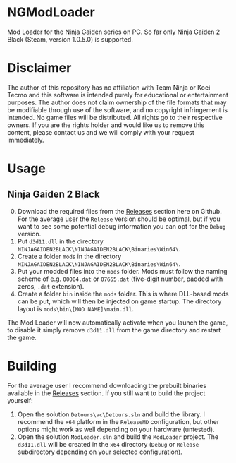 # NGModLoader
Mod Loader for the Ninja Gaiden series on PC. So far only Ninja Gaiden 2 Black (Steam, version 1.0.5.0) is supported.

# Disclaimer
The author of this repository has no affiliation with Team Ninja or Koei Tecmo and this software is intended purely for educational or entertainment purposes. The author does not claim ownership of the file formats that may be modifiable through use of the software, and no copyright infringement is intended. No game files will be distributed. All rights go to their respective owners. If you are the rights holder and would like us to remove this content, please contact us and we will comply with your request immediately.

# Usage
## Ninja Gaiden 2 Black
0. Download the required files from the [Releases](https://github.com/Mystixor/NGModLoader/releases) section here on Github. For the average user the `Release` version should be optimal, but if you want to see some potential debug information you can opt for the `Debug` version.
1. Put `d3d11.dll` in the directory `NINJAGAIDEN2BLACK\NINJAGAIDEN2BLACK\Binaries\Win64\`.
2. Create a folder `mods` in the directory `NINJAGAIDEN2BLACK\NINJAGAIDEN2BLACK\Binaries\Win64\`.
3. Put your modded files into the `mods` folder. Mods must follow the naming scheme of e.g. `00004.dat` or `07655.dat` (five-digit number, padded with zeros, `.dat` extension).
4. Create a folder `bin` inside the `mods` folder. This is where DLL-based mods can be put, which will then be injected on game startup. The directory layout is `mods\bin\[MOD NAME]\main.dll`.

The Mod Loader will now automatically activate when you launch the game, to disable it simply remove `d3d11.dll` from the game directory and restart the game.

# Building
For the average user I recommend downloading the prebuilt binaries available in the [Releases](https://github.com/Mystixor/NGModLoader/releases) section. If you still want to build the project yourself:
1. Open the solution `Detours\vc\Detours.sln` and build the library. I recommend the `x64` platform in the `ReleaseMD` configuration, but other options might work as well depending on your hardware (untested).
2. Open the solution `ModLoader.sln` and build the `ModLoader` project. The `d3d11.dll` will be created in the `x64` directory (`Debug` or `Release` subdirectory depending on your selected configuration).

